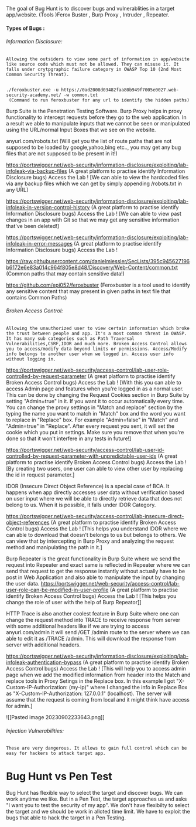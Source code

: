 The goal of Bug Hunt is to discover bugs and vulnerablities in a target app/website.
(Tools )Ferox Buster , Burp Proxy , Intruder , Repeater.

#### Types of Bugs :
###### Information Disclosure:
    Allowing the outsiders to view some part of information in app/website like source code which must not be allowed. They can misuse it. It falls under crytpgraphic failure category in OWASP Top 10 (2nd Most Common Security Threat).


    ./feroxbuster.exe -u https://0ad2008d03482faa80b949f7005e0027.web-security-academy.net/ -w common.txt 
     (Command to run feroxbuster for any url to identify the hidden paths)

Burp Suite is the Penetration Testing Software. Burp Proxy helps in proxy functionality to intercept requests before they go to the web application. In a result we able to manipulate inputs that we cannot be seen or manipulated using the URL/normal Input Boxes that we see on the website.

anyurl.com/robots.txt (Will get you the list of route paths that are not supposed to be loaded by google,yahoo,bing etc.., you may get any bug files that are not supposed to be present in it!)

https://portswigger.net/web-security/information-disclosure/exploiting/lab-infoleak-via-backup-files 
(A great platform to practise identify Information Disclosure bugs) Access the Lab ! [We can able to view the hardcoded files via any backup files which we can get by simply appending /robots.txt in any URL]

https://portswigger.net/web-security/information-disclosure/exploiting/lab-infoleak-in-version-control-history 
(A great platform to practise identify Information Disclosure bugs) Access the Lab ! [We can able to view past changes in an app with Git so that we may get any sensitive information that've been deleted!]

https://portswigger.net/web-security/information-disclosure/exploiting/lab-infoleak-in-error-messages 
(A great platform to practise identify Information Disclosure bugs) Access the Lab ! 

https://raw.githubusercontent.com/danielmiessler/SecLists/395c945627196b6172e6e83a014c964f805e8d48/Discovery/Web-Content/common.txt (Common paths that may contain sensitive data!)

https://github.com/epi052/feroxbuster (Feroxbuster is a tool used to identify any sensitive content that may present in given paths in text file that contains Common Paths)

###### Broken Access Control:
    Allowing the unauthorized user to view certain information which broke the trust between people and app. It's a most common threat in OWASP. It has many sub categories such as Path Traversal Vulnerabilities,CSRF,IDOR and much more. Broken Access Control allows you to access/modify data beyond limits or permissions. Access/Modify info belongs to another user when we logged in. Access user info without logging in.

https://portswigger.net/web-security/access-control/lab-user-role-controlled-by-request-parameter
(A great platform to practise identify Broken Access Control bugs) Access the Lab ! [With this you can able to access Admin page and features when you're logged in as a normal user. This can be done by changing the Request Cookies section in Burp Suite by setting "Admin=true" in it. If you want it to occur automatically every time. You can change the proxy settings in  "Match and replace" section by the typing the name you want to match in "Match" box and the word you want to replace in "Replace" box. For example "Admin=false" in "Match" and "Admin=true" in "Replace". After every request you sent, it will set the cookie which you put in settings. Make sure you remove that when you're done so that it won't interfere in any tests in future!]

https://portswigger.net/web-security/access-control/lab-user-id-controlled-by-request-parameter-with-unpredictable-user-ids
(A great platform to practise identify Broken Access Control bugs) Access the Lab ! [By creating two users, one user can able to view other user by replacing the id in request parameter.]

IDOR (Insecure Direct Object Reference) is a special case of BCA. It happens when app directly accesses user data without verification based on user input where we will be able to directly retrieve data that does not belong to us. When it is possible, it falls under IDOR Category.

https://portswigger.net/web-security/access-control/lab-insecure-direct-object-references
(A great platform to practise identify Broken Access Control bugs) Access the Lab ! [This helps you understand IDOR where we can able to download that doesn't belongs to us but belongs to others. We can view that by intercepting in Burp Proxy and analyzing the request method and manipulating the path in it.]


Burp Repeater is the great functionality in Burp Suite where we send the request into Repeater and exact same is reflected in Repeater where we can send that request to get the response instantly without actually have to be post in Web Application and also able to manipulate the input by changing the user data.
https://portswigger.net/web-security/access-control/lab-user-role-can-be-modified-in-user-profile 
(A great platform to practise identify Broken Access Control bugs) Access the Lab ! [This helps you change the role of user with the help of Burp Repeator]]


HTTP Trace is also another coolest feature in Burp Suite where one can change the request method into TRACE to receive response from server with some additional headers like if we are trying to access anyurl.com/admin it will send /GET /admin route to the server where we can able to edit it as /TRACE /admin. This will download the response from server with additional headers. 

https://portswigger.net/web-security/information-disclosure/exploiting/lab-infoleak-authentication-bypass 
(A great platform to practise identify Broken Access Control bugs) Access the Lab ! [This will help you to access admin page when we add the modified information from header into the Match and replace tools in Proxy Setings in the Replace box. In this example I got "X-Custom-IP-Authorization: (my-ip)" where I changed the info in Replace Box as "X-Custom-IP-Authorization:  127.0.0.1" (localhost). The server will assume that the request is coming from local and it might think have access for admin.]

![[Pasted image 20230902233643.png]]

###### Injection Vulnerabilities:
    These are very dangerous. It allows to gain full control which can be easy for hackers to attack target app.



# Bug Hunt vs Pen Test

Bug Hunt has flexible way to select the target and discover bugs. We can work anytime we like.  But in a Pen Test, the target approaches us and asks  "I want you to test the security of my app". We don't have flexibilty to select the target and we should be work in alloted time limit. We have to exploit the bugs that able to hack the target in a Pen Testing.



